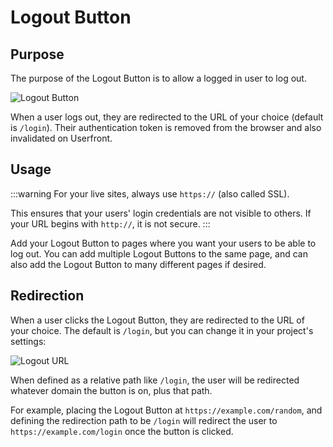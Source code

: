 # Logout Button

## Purpose

The purpose of the Logout Button is to allow a logged in user to log out.

![Logout Button](https://res.cloudinary.com/component/image/upload/c_crop,e_trim:2:white/if_w_lt_6/c_lpad,h_150,w_140,l_text:Arial_16:No%20preview,co_rgb:999999/if_end/if_w_lt_100/w_1.33,h_1.33,e_sharpen:50/if_end/c_lpad,h_150,w_140,b_rgb:ffffff/v1582158400/logout_uje4x0.png)

When a user logs out, they are redirected to the URL of your choice (default is `/login`). Their authentication token is removed from the browser and also invalidated on Userfront.

## Usage

:::warning
For your live sites, always use `https://` (also called SSL).

This ensures that your users' login credentials are not visible to others. If your URL begins with `http://`, it is not secure.
:::

Add your Logout Button to pages where you want your users to be able to log out. You can add multiple Logout Buttons to the same page, and can also add the Logout Button to many different pages if desired.

## Redirection

When a user clicks the Logout Button, they are redirected to the URL of your choice. The default is `/login`, but you can change it in your project's settings:

![Logout URL](https://res.cloudinary.com/component/image/upload/v1583361090/guide/logout_url.png)

When defined as a relative path like `/login`, the user will be redirected whatever domain the button is on, plus that path.

For example, placing the Logout Button at `https://example.com/random`, and defining the redirection path to be `/login` will redirect the user to `https://example.com/login` once the button is clicked.

<!-- ## Styling the button (optional) -->
